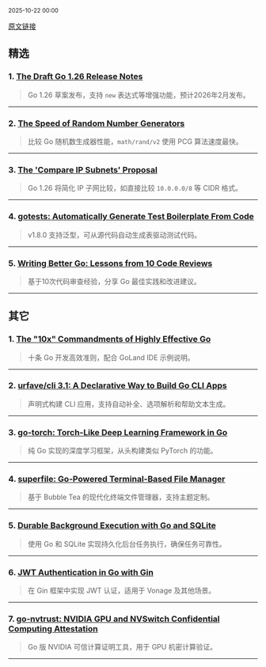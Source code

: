<sub>2025-10-22 00:00</sub>


[原文链接](https://golangweekly.com/issues/575)


## 精选

### 1. [The Draft Go 1.26 Release Notes](https://golangweekly.com/link/175969/rss)
> Go 1.26 草案发布，支持 `new` 表达式等增强功能，预计2026年2月发布。

---

### 2. [The Speed of Random Number Generators](https://golangweekly.com/link/175977/rss)
> 比较 Go 随机数生成器性能，`math/rand/v2` 使用 PCG 算法速度最快。

---

### 3. [The 'Compare IP Subnets' Proposal](https://golangweekly.com/link/175978/rss)
> Go 1.26 将简化 IP 子网比较，如直接比较 `10.0.0.0/8` 等 CIDR 格式。

---

### 4. [gotests: Automatically Generate Test Boilerplate From Code](https://golangweekly.com/link/175984/rss)
> v1.8.0 支持泛型，可从源代码自动生成表驱动测试代码。

---

### 5. [Writing Better Go: Lessons from 10 Code Reviews](https://golangweekly.com/link/175975/rss)
> 基于10次代码审查经验，分享 Go 最佳实践和改进建议。

---

## 其它

### 1. [The "10x" Commandments of Highly Effective Go](https://golangweekly.com/link/175970/rss)
> 十条 Go 开发高效准则，配合 GoLand IDE 示例说明。

---

### 2. [urfave/cli 3.1: A Declarative Way to Build Go CLI Apps](https://golangweekly.com/link/175987/rss)
> 声明式构建 CLI 应用，支持自动补全、选项解析和帮助文本生成。

---

### 3. [go-torch: Torch-Like Deep Learning Framework in Go](https://golangweekly.com/link/175989/rss)
> 纯 Go 实现的深度学习框架，从头构建类似 PyTorch 的功能。

---

### 4. [superfile: Go-Powered Terminal-Based File Manager](https://golangweekly.com/link/175999/rss)
> 基于 Bubble Tea 的现代化终端文件管理器，支持主题定制。

---

### 5. [Durable Background Execution with Go and SQLite](https://golangweekly.com/link/175982/rss)
> 使用 Go 和 SQLite 实现持久化后台任务执行，确保任务可靠性。

---

### 6. [JWT Authentication in Go with Gin](https://golangweekly.com/link/175981/rss)
> 在 Gin 框架中实现 JWT 认证，适用于 Vonage 及其他场景。

---

### 7. [go-nvtrust: NVIDIA GPU and NVSwitch Confidential Computing Attestation](https://golangweekly.com/link/175990/rss)
> Go 版 NVIDIA 可信计算证明工具，用于 GPU 机密计算验证。

---
    